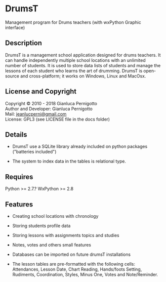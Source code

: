 
DrumsT
====

Management program for Drums teachers (with wxPython Graphic interface)

## Description

DrumsT is a management school application designed for drums teachers. 
It can handle independently multiple school locations with an unlimited 
number of students.
It is used to store data lists of students and manage the lessons of each 
student who learns the art of drumming.
DrumsT is open-source and cross-platform; it works on Windows, Linux and MacOsx.

## License and Copyright

Copyright © 2010 - 2018 Gianluca Pernigotto   
Author and Developer: Gianluca Pernigotto   
Mail: <jeanlucperni@gmail.com>   
License: GPL3 (see LICENSE file in the docs folder)

## Details

- DrumsT use a SQLite library already included on python packages ("batteries included")

- The system to index data in the tables is relational type.


## Requires

Python >= 2.7.?
WxPython >= 2.8


## Features

- Creating school locations with chronology

- Storing students profile data

- Storing lessons with assignments topics and studies

- Notes, votes and others small features

- Databases can be imported on future drumsT installations

- The lesson tables are pre-formatted with the following cells: Attendances, 
  Lesson Date, Chart Reading, Hands/foots Setting, Rudiments, Coordination, 
  Styles, Minus One, Votes and Note/Reminder.
